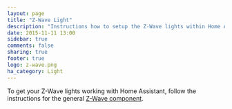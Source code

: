 ```yaml
---
layout: page
title: "Z-Wave Light"
description: "Instructions how to setup the Z-Wave lights within Home Assistant."
date: 2015-11-11 13:00
sidebar: true
comments: false
sharing: true
footer: true
logo: z-wave.png
ha_category: Light
---
```


To get your Z-Wave lights working with Home Assistant, follow the instructions for the general [Z-Wave component](/components/zwave/).
